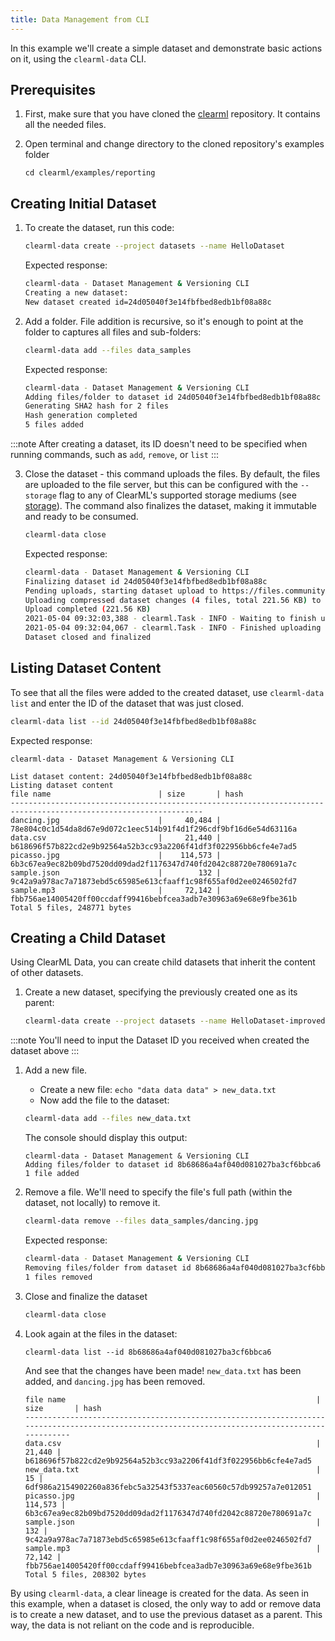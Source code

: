 ```yaml
---
title: Data Management from CLI
---
```


In this example we'll create a simple dataset and demonstrate basic actions on it, using the `clearml-data` CLI. 

## Prerequisites
1. First, make sure that you have cloned the [clearml](https://github.com/allegroai/clearml) repository. It contains all
the needed files.
1. Open terminal and change directory to the cloned repository's examples folder
   
    ```
    cd clearml/examples/reporting
   ```

## Creating Initial Dataset

1. To create the dataset, run this code:

    ```bash
    clearml-data create --project datasets --name HelloDataset
    ```

    Expected response:

    ```bash
    clearml-data - Dataset Management & Versioning CLI
    Creating a new dataset:
    New dataset created id=24d05040f3e14fbfbed8edb1bf08a88c
    ```

1. Add a folder. File addition is recursive, so it's enough to point at the folder 
to captures all files and sub-folders:
   
   ```bash
   clearml-data add --files data_samples
   ```
   
   Expected response:
   
   ```bash
   clearml-data - Dataset Management & Versioning CLI
   Adding files/folder to dataset id 24d05040f3e14fbfbed8edb1bf08a88c
   Generating SHA2 hash for 2 files
   Hash generation completed
   5 files added
   ```
   
   
:::note
After creating a dataset, its ID doesn't need to be specified when running commands, such as `add`, `remove`, or `list`
:::

3. Close the dataset - this command uploads the files. By default, the files are uploaded to the file server, but 
this can be configured with the `--storage` flag to any of ClearML's supported storage mediums (see [storage](../../integrations/storage.md)).
The command also finalizes the dataset, making it immutable and ready to be consumed.

   ```bash
   clearml-data close
   ```

   Expected response:

   ```bash
   clearml-data - Dataset Management & Versioning CLI
   Finalizing dataset id 24d05040f3e14fbfbed8edb1bf08a88c
   Pending uploads, starting dataset upload to https://files.community.clear.ml
   Uploading compressed dataset changes (4 files, total 221.56 KB) to https://files.community.clear.ml
   Upload completed (221.56 KB)
   2021-05-04 09:32:03,388 - clearml.Task - INFO - Waiting to finish uploads
   2021-05-04 09:32:04,067 - clearml.Task - INFO - Finished uploading
   Dataset closed and finalized
   ```

## Listing Dataset Content

To see that all the files were added to the created dataset, use `clearml-data list` and enter the ID of the dataset
that was just closed.

   ```bash
  clearml-data list --id 24d05040f3e14fbfbed8edb1bf08a88c
   ```

Expected response:

```console
clearml-data - Dataset Management & Versioning CLI 

List dataset content: 24d05040f3e14fbfbed8edb1bf08a88c 
Listing dataset content
file name                        | size       | hash                                                            
-----------------------------------------------------------------------------------------------------------------
dancing.jpg                      |     40,484 | 78e804c0c1d54da8d67e9d072c1eec514b91f4d1f296cdf9bf16d6e54d63116a
data.csv                         |     21,440 | b618696f57b822cd2e9b92564a52b3cc93a2206f41df3f022956bb6cfe4e7ad5
picasso.jpg                      |    114,573 | 6b3c67ea9ec82b09bd7520dd09dad2f1176347d740fd2042c88720e780691a7c
sample.json                      |        132 | 9c42a9a978ac7a71873ebd5c65985e613cfaaff1c98f655af0d2ee0246502fd7
sample.mp3                       |     72,142 | fbb756ae14005420ff00ccdaff99416bebfcea3adb7e30963a69e68e9fbe361b
Total 5 files, 248771 bytes
```

## Creating a Child Dataset

Using ClearML Data, you can create child datasets that inherit the content of other datasets.

1. Create a new dataset, specifying the previously created one as its parent:

   ```bash
   clearml-data create --project datasets --name HelloDataset-improved --parents 24d05040f3e14fbfbed8edb1bf08a88c
   ```
:::note
You'll need to input the Dataset ID you received when created the dataset above 
:::

1. Add a new file. 
   * Create a new file: `echo "data data data" > new_data.txt` 
   * Now add the file to the dataset:  

   ```bash
   clearml-data add --files new_data.txt
   ```
   The console should display this output:

   ```console
   clearml-data - Dataset Management & Versioning CLI
   Adding files/folder to dataset id 8b68686a4af040d081027ba3cf6bbca6
   1 file added
   ```
   
1. Remove a file. We'll need to specify the file's full path (within the dataset, not locally) to remove it.

   ```bash
   clearml-data remove --files data_samples/dancing.jpg
   ```

   Expected response:
   ```bash
   clearml-data - Dataset Management & Versioning CLI
   Removing files/folder from dataset id 8b68686a4af040d081027ba3cf6bbca6
   1 files removed
   ```

1. Close and finalize the dataset

   ```bash
   clearml-data close
   ```
   
1. Look again at the files in the dataset:

   ```
   clearml-data list --id 8b68686a4af040d081027ba3cf6bbca6
   ```

   And see that the changes have been made! `new_data.txt` has been added, and `dancing.jpg` has been removed. 

   ```
   file name                                                        | size       | hash                                                            
   ------------------------------------------------------------------------------------------------------------------------------------------------
   data.csv                                                         |     21,440 | b618696f57b822cd2e9b92564a52b3cc93a2206f41df3f022956bb6cfe4e7ad5
   new_data.txt                                                     |         15 | 6df986a2154902260a836febc5a32543f5337eac60560c57db99257a7e012051
   picasso.jpg                                                      |    114,573 | 6b3c67ea9ec82b09bd7520dd09dad2f1176347d740fd2042c88720e780691a7c
   sample.json                                                      |        132 | 9c42a9a978ac7a71873ebd5c65985e613cfaaff1c98f655af0d2ee0246502fd7
   sample.mp3                                                       |     72,142 | fbb756ae14005420ff00ccdaff99416bebfcea3adb7e30963a69e68e9fbe361b
   Total 5 files, 208302 bytes
   ```

By using `clearml-data`, a clear lineage is created for the data. As seen in this example, when a dataset is closed, the 
only way to add or remove data is to create a new dataset, and to use the previous dataset as a parent. This way, the data 
is not reliant on the code and is reproducible. 
